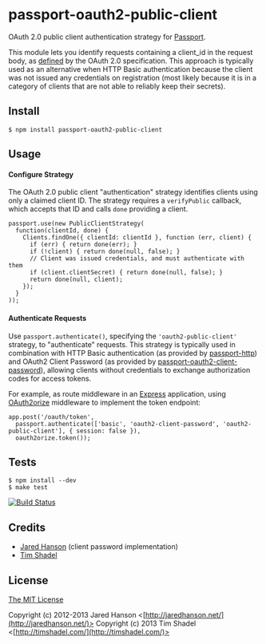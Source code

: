 # passport-oauth2-public-client

OAuth 2.0 public client authentication strategy for [Passport](https://github.com/jaredhanson/passport).

This module lets you identify requests containing a client_id in the
request body, as [defined](http://tools.ietf.org/html/rfc6749#section-4.1.3)
by the OAuth 2.0 specification.  This approach is typically used as an
alternative when HTTP Basic authentication because the client was not
issued any credentials on registration (most likely because it is in a
category of clients that are not able to reliably keep their secrets).

## Install

    $ npm install passport-oauth2-public-client

## Usage

#### Configure Strategy

The OAuth 2.0 public client "authentication" strategy identifies clients
using only a claimed client ID.  The strategy requires a `verifyPublic` callback,
which accepts that ID and calls `done` providing a client.

    passport.use(new PublicClientStrategy(
      function(clientId, done) {
        Clients.findOne({ clientId: clientId }, function (err, client) {
          if (err) { return done(err); }
          if (!client) { return done(null, false); }
          // Client was issued credentials, and must authenticate with them
          if (client.clientSecret) { return done(null, false); }
          return done(null, client);
        });
      }
    ));

#### Authenticate Requests

Use `passport.authenticate()`, specifying the `'oauth2-public-client'`
strategy, to "authenticate" requests.  This strategy is typically used in
combination with HTTP Basic authentication (as provided by [passport-http][http])
and OAuth2 Client Password (as provided by [passport-oauth2-client-password][pass]),
allowing clients without credentials to exchange authorization codes for access tokens.

[http]: https://github.com/jaredhanson/passport-http
[pass]: https://github.com/jaredhanson/passport-oauth2-client-password

For example, as route middleware in an [Express](http://expressjs.com/)
application, using [OAuth2orize](https://github.com/jaredhanson/oauth2orize)
middleware to implement the token endpoint:

    app.post('/oauth/token', 
      passport.authenticate(['basic', 'oauth2-client-password', 'oauth2-public-client'], { session: false }),
      oauth2orize.token());

## Tests

    $ npm install --dev
    $ make test

[![Build Status](https://secure.travis-ci.org/timshadel/passport-oauth2-public-client.png)](http://travis-ci.org/timshadel/passport-oauth2-public-client)

## Credits

  - [Jared Hanson](http://github.com/jaredhanson) (client password implementation)
  - [Tim Shadel](http://github.com/timshadel)

## License

[The MIT License](http://opensource.org/licenses/MIT)

Copyright (c) 2012-2013 Jared Hanson <[http://jaredhanson.net/](http://jaredhanson.net/)>
Copyright (c) 2013 Tim Shadel <[http://timshadel.com/](http://timshadel.com/)>
